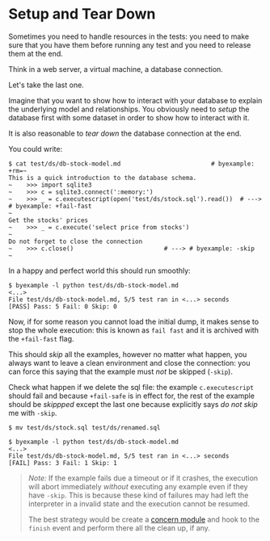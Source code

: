 <!--
Check that we have byexample installed first
$ hash byexample                                    # byexample: +fail-fast

$ alias byexample=byexample\ --pretty\ none

--
-->

# Setup and Tear Down

Sometimes you need to handle resources in the tests: you need to make
sure that you have them before running any test and you need to release
them at the end.

Think in a web server, a virtual machine, a database connection.

Let's take the last one.

Imagine that you want to show how to interact with your database to explain
the underlying model and relationships. You obviously need to *setup* the
database first with some dataset in order to show how to interact with it.

It is also reasonable to *tear down* the database connection at the end.

You could write:

```
$ cat test/ds/db-stock-model.md                         # byexample: +rm=~
This is a quick introduction to the database schema.
~    >>> import sqlite3
~    >>> c = sqlite3.connect(':memory:')
~    >>> _ = c.executescript(open('test/ds/stock.sql').read())  # ---> # byexample: +fail-fast
~
Get the stocks' prices
~    >>> _ = c.execute('select price from stocks')
~
Do not forget to close the connection
~    >>> c.close()                         # ---> # byexample: -skip
~
```

In a happy and perfect world this should run smoothly:

```
$ byexample -l python test/ds/db-stock-model.md
<...>
File test/ds/db-stock-model.md, 5/5 test ran in <...> seconds
[PASS] Pass: 5 Fail: 0 Skip: 0
```

Now, if for some reason you cannot load the initial dump, it makes sense
to stop the whole execution: this is known as ``fail fast`` and it is
archived with the ``+fail-fast`` flag.

This should *skip* all the examples, however no matter what happen,
you always want to leave a clean environment and close the connection:
you can force this saying that the example must *not* be skipped (``-skip``).

Check what happen if we delete the sql file: the example ``c.executescript``
should fail and because ``+fail-safe`` is in effect for, the rest of the
example should be *skippped* except the last one because explicitly
says *do not skip* me with ``-skip``.

```
$ mv test/ds/stock.sql test/ds/renamed.sql

$ byexample -l python test/ds/db-stock-model.md
<...>
File test/ds/db-stock-model.md, 5/5 test ran in <...> seconds
[FAIL] Pass: 3 Fail: 1 Skip: 1
```

<!--
Revert the dump rename
$ mv test/ds/renamed.sql test/ds/stock.sql      # byexample: -skip +pass
-->

> *Note:* If the example fails due a timeout or if it crashes, the execution
> will abort immediately *without* executing any example even if
> they have ``-skip``. This is because these kind of failures may had left the
> interpreter in a invalid state and the execution cannot be resumed.
>
> The best strategy would be create a [concern module](docs/contrib/how-to-hook-to-events-with-concerns.md)
> and hook to the ``finish`` event and perform there all the clean up, if any.



